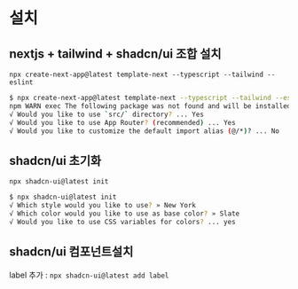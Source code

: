 # 설치

## nextjs + tailwind + shadcn/ui 조합 설치

`npx create-next-app@latest template-next --typescript --tailwind --eslint`

```bash
$ npx create-next-app@latest template-next --typescript --tailwind --eslint
npm WARN exec The following package was not found and will be installed: create-next-app@14.1.4
√ Would you like to use `src/` directory? ... Yes
√ Would you like to use App Router? (recommended) ... Yes
√ Would you like to customize the default import alias (@/*)? ... No
```

## shadcn/ui 초기화

`npx shadcn-ui@latest init`

```bash
$ npx shadcn-ui@latest init
√ Which style would you like to use? » New York
√ Which color would you like to use as base color? » Slate
√ Would you like to use CSS variables for colors? ... yes
```

## shadcn/ui 컴포넌트설치

label 추가 : `npx shadcn-ui@latest add label`
